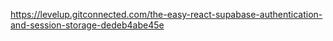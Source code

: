 https://levelup.gitconnected.com/the-easy-react-supabase-authentication-and-session-storage-dedeb4abe45e
